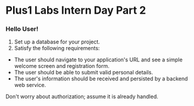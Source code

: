 # Plus1 Labs Intern Day Part 2

### Hello User!

1. Set up a database for your project.
2. Satisfy the following requirements:
* The user should navigate to your application's URL and see a simple welcome screen and registration form.
* The user should be able to submit valid personal details.
* The user's information should be received and persisted by a backend web service.

Don't worry about authorization; assume it is already handled.
